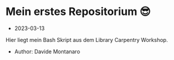 # Mein erstes Repositorium 😎

- 2023-03-13

Hier liegt mein Bash Skript aus dem Library Carpentry Workshop.

 - Author: Davide Montanaro
